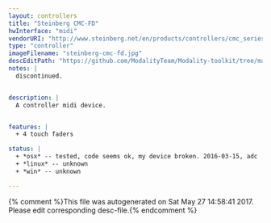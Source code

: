 ```yaml
---
layout: controllers
title: "Steinberg CMC-FD"
hwInterface: "midi"
vendorURI: "http://www.steinberg.net/en/products/controllers/cmc_series/models/cmc_fd.html"
type: "controller"
imageFilename: "steinberg-cmc-fd.jpg"
descEditPath: "https://github.com/ModalityTeam/Modality-toolkit/tree/master/Modality/MKtlDescriptions//steinberg-cmc-fd.desc.scd"
notes: |
  discontinued.


description: |
  A controller midi device.


features: |
  + 4 touch faders

status: |
  + *osx* -- tested, code seems ok, my device broken. 2016-03-15, adc
  + *linux* -- unknown
  + *win* -- unknown

---
```

{% comment %}This file was autogenerated on Sat May 27 14:58:41 2017. Please edit corresponding desc-file.{% endcomment %}
